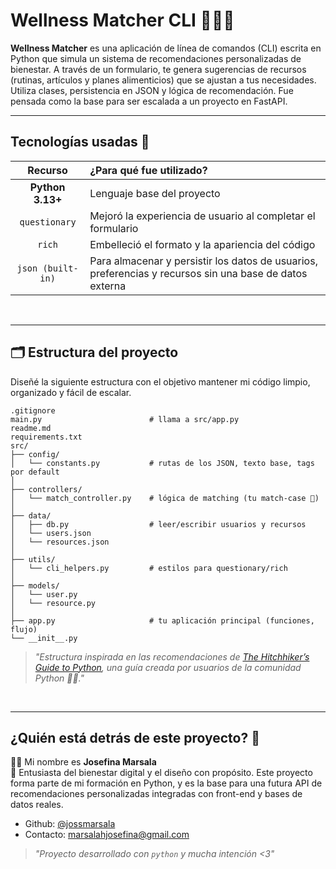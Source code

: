 # Wellness Matcher CLI 🌱🧘‍♀️ 

**Wellness Matcher**  es una aplicación de línea de comandos (CLI) escrita en Python que simula un sistema de recomendaciones personalizadas de bienestar. A través de un formulario, te genera sugerencias de recursos (rutinas, artículos y planes alimenticios) que se ajustan a tus necesidades. Utiliza clases, persistencia en JSON y lógica de recomendación. Fue pensada como la base para ser escalada a un proyecto en FastAPI.

---

## Tecnologías usadas 💾

| Recurso      | ¿Para qué fue utilizado?        | 
|:--------------:|:------------------|
| **Python 3.13+** | Lenguaje base del proyecto | 
| `questionary` | Mejoró la experiencia de usuario al completar el formulario |
| `rich` | Embelleció el formato y la apariencia del código |
| `json (built-in)`	| Para almacenar y persistir los datos de usuarios, preferencias y recursos sin una base de datos externa |
<br />

---

## 🗂️ Estructura del proyecto

Diseñé la siguiente estructura con el objetivo mantener mi código limpio, organizado y fácil de escalar.

``` 
.gitignore
main.py                        # llama a src/app.py
readme.md
requirements.txt
src/
├── config/
│   └── constants.py           # rutas de los JSON, texto base, tags por default
│
├── controllers/
│   └── match_controller.py    # lógica de matching (tu match-case 💖)
│
├── data/
│   ├── db.py                  # leer/escribir usuarios y recursos
│   └── users.json
│   └── resources.json
│
├── utils/
│   └── cli_helpers.py         # estilos para questionary/rich
│
├── models/
│   └── user.py
│   └── resource.py
│
├── app.py                     # tu aplicación principal (funciones, flujo)
└── __init__.py
``` 

>_"Estructura inspirada en las recomendaciones de [The Hitchhiker’s Guide to Python](https://docs.python-guide.org/writing/structure/), una guía creada por usuarios de la comunidad Python 🧭✨."_
<br />

---

## ¿Quién está detrás de este proyecto? 🌷

👩‍💻 Mi nombre es **Josefina Marsala**  
💼 Entusiasta del bienestar digital y el diseño con propósito. Este proyecto forma parte de mi formación en Python, y es la base para una futura API de recomendaciones personalizadas integradas con front-end y bases de datos reales.

  - Github: [@jossmarsala](https://github.com/jossmarsala)  
  - Contacto: marsalahjosefina@gmail.com

> _"Proyecto desarrollado con `python` y mucha intención <3"_ 
